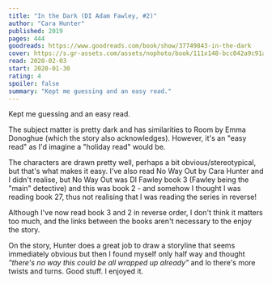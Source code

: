 ```yaml
---
title: "In the Dark (DI Adam Fawley, #2)"
author: "Cara Hunter"
published: 2019
pages: 444
goodreads: https://www.goodreads.com/book/show/37749843-in-the-dark
cover: https://s.gr-assets.com/assets/nophoto/book/111x148-bcc042a9c91a29c1d680899eff700a03.png
read: 2020-02-03
start: 2020-01-30
rating: 4
spoiler: false
summary: "Kept me guessing and an easy read."
---
```


Kept me guessing and an easy read.  
  
The subject matter is pretty dark and has similarities to Room by Emma Donoghue (which the story also acknowledges). However, it's an "easy read" as I'd imagine a "holiday read" would be.  
  
The characters are drawn pretty well, perhaps a bit obvious/stereotypical, but that's what makes it easy. I've also read No Way Out by Cara Hunter and I didn't realise, but No Way Out was DI Fawley book 3 (Fawley being the "main" detective) and this was book 2 - and somehow I thought I was reading book 27, thus not realising that I was reading the series in reverse!  
  
Although I've now read book 3 and 2 in reverse order, I don't think it matters too much, and the links between the books aren't necessary to the enjoy the story.  
  
On the story, Hunter does a great job to draw a storyline that seems immediately obvious but then I found myself only half way and thought _"there's no way this could be all wrapped up already"_ and lo there's more twists and turns. Good stuff. I enjoyed it.